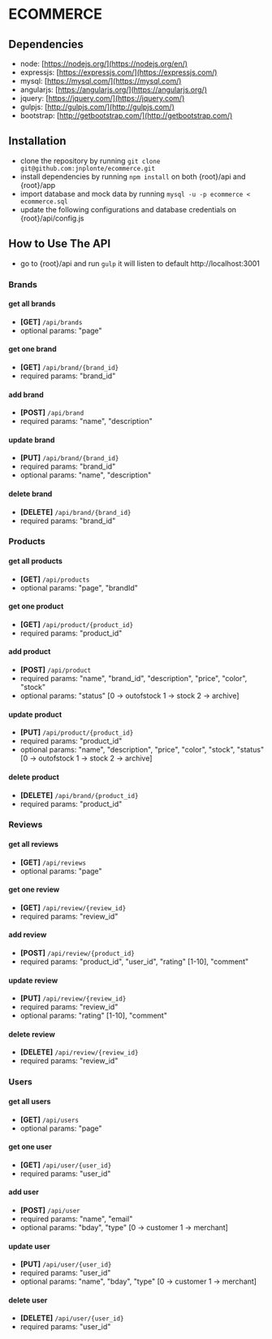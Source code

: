 # ECOMMERCE


## Dependencies
* node: [https://nodejs.org/](https://nodejs.org/en/)
* expressjs: [https://expressjs.com/](https://expressjs.com/)
* mysql: [https://mysql.com/](https://mysql.com/)
* angularjs: [https://angularjs.org/](https://angularjs.org/)
* jquery: [https://jquery.com/](https://jquery.com/)
* gulpjs: [http://gulpjs.com/](http://gulpjs.com/)
* bootstrap: [http://getbootstrap.com/](http://getbootstrap.com/)


## Installation
* clone the repository by running `git clone git@github.com:jnplonte/ecommerce.git`
* install dependencies by running `npm install` on both {root}/api and {root}/app
* import database and mock data by running `mysql -u -p ecommerce < ecommerce.sql`
* update the following configurations and database credentials on {root}/api/config.js


## How to Use The API
- go to {root}/api and run `gulp` it will listen to default http://localhost:3001

### Brands

#### get all brands
- **[GET]**  `/api/brands`
- optional params: "page"

#### get one brand
- **[GET]** `/api/brand/{brand_id}`
- required params: "brand_id"

#### add brand
- **[POST]** `/api/brand`
- required params: "name", "description"

#### update brand
- **[PUT]** `/api/brand/{brand_id}`
- required params: "brand_id"
- optional params: "name", "description"

#### delete brand
- **[DELETE]** `/api/brand/{brand_id}`
- required params: "brand_id"

### Products

#### get all products
- **[GET]**  `/api/products`
- optional params: "page", "brandId"

#### get one product
- **[GET]** `/api/product/{product_id}`
- required params: "product_id"

#### add product
- **[POST]** `/api/product`
- required params: "name", "brand_id", "description", "price", "color", "stock"
- optional params: "status" [0 -> outofstock 1 -> stock 2 -> archive]

#### update product
- **[PUT]** `/api/product/{product_id}`
- required params: "product_id"
- optional params: "name", "description", "price", "color", "stock", "status" [0 -> outofstock 1 -> stock 2 -> archive]

#### delete product
- **[DELETE]** `/api/brand/{product_id}`
- required params: "product_id"

### Reviews

#### get all reviews
- **[GET]**  `/api/reviews`
- optional params: "page"

#### get one review
- **[GET]** `/api/review/{review_id}`
- required params: "review_id"

#### add review
- **[POST]** `/api/review/{product_id}`
- required params: "product_id", "user_id", "rating" [1-10], "comment"

#### update review
- **[PUT]** `/api/review/{review_id}`
- required params: "review_id"
- optional params: "rating" [1-10], "comment"

#### delete review
- **[DELETE]** `/api/review/{review_id}`
- required params: "review_id"

### Users

#### get all users
- **[GET]**  `/api/users`
- optional params: "page"

#### get one user
- **[GET]** `/api/user/{user_id}`
- required params: "user_id"

#### add user
- **[POST]** `/api/user`
- required params: "name", "email"
- optional params: "bday", "type" [0 -> customer 1 -> merchant]

#### update user
- **[PUT]** `/api/user/{user_id}`
- required params: "user_id"
- optional params: "name", "bday", "type" [0 -> customer 1 -> merchant]

#### delete user
- **[DELETE]** `/api/user/{user_id}`
- required params: "user_id"
